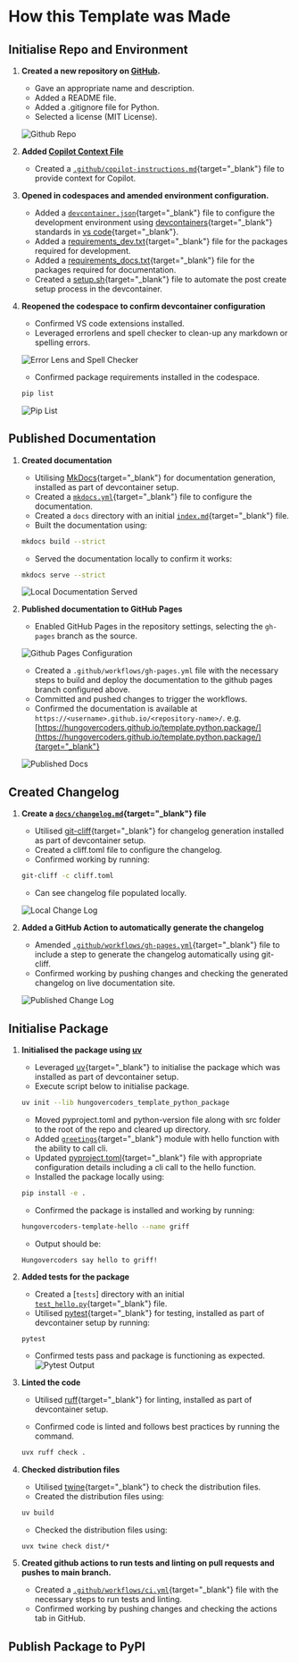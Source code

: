 # How this Template was Made

## Initialise Repo and Environment

1. **Created a new repository on [GitHub](https://github.com/).**
      - Gave an appropriate name and description.
      - Added a README file.
      - Added a .gitignore file for Python.
      - Selected a license (MIT License).

    ![Github Repo](./images/github_create_repo.png)

1. **Added [Copilot Context File](https://docs.github.com/en/copilot/customizing-copilot/adding-repository-custom-instructions-for-github-copilot)**
      - Created a [`.github/copilot-instructions.md`](https://github.com/hungovercoders/template.python.package/blob/main/.github/copilot-instructions.md){target="_blank"} file to provide context for Copilot.

1. **Opened in codespaces and amended environment configuration.**
      - Added a [`devcontainer.json`](https://github.com/hungovercoders/template.python.package/blob/main/.devcontainer/devcontainer.json){target="_blank"} file to configure the development environment using [devcontainers](https://code.visualstudio.com/docs/remote/devcontainer){target="_blank"} standards in [vs code](https://code.visualstudio.com/docs/devcontainers/containers){target="_blank"}.
      - Added a [requirements_dev.txt](https://github.com/hungovercoders/template.python.package/blob/main/.devcontainer/requirements_dev.txt){target="_blank"} file for the packages required for development.
      - Added a [requirements_docs.txt](https://github.com/hungovercoders/template.python.package/blob/main/.devcontainer/requirements_docs.txt){target="_blank"} file for the packages required for documentation.
      - Created a [setup.sh](https://github.com/hungovercoders/template.python.package/blob/main/.devcontainer/setup.sh){target="_blank"} file to automate the post create setup process in the devcontainer.

1. **Reopened the codespace to confirm devcontainer configuration**
    - Confirmed VS code extensions installed.
    - Leveraged errorlens and spell checker to clean-up any markdown or spelling errors.

    ![Error Lens and Spell Checker](./images/errorlens_spellcheck.PNG)

    - Confirmed package requirements installed in the codespace.
  
    ```bash
    pip list
    ```

    ![Pip List](./images/pip_list.PNG)

## Published Documentation

1. **Created documentation**
      - Utilising [MkDocs](https://www.mkdocs.org/){target="_blank"} for documentation generation, installed as part of devcontainer setup.
      - Created a [`mkdocs.yml`](https://github.com/hungovercoders/template.python.package/blob/main/mkdocs.yml){target="_blank"} file to configure the documentation.
      - Created a `docs` directory with an initial [`index.md`](https://github.com/hungovercoders/template.python.package/blob/main/docs/index.md){target="_blank"} file.
      - Built the documentation using:

      ```bash
      mkdocs build --strict
      ```

      - Served the documentation locally to confirm it works:

      ```bash
      mkdocs serve --strict
      ```

      ![Local Documentation Served](./images/local_mkdocs.PNG)

2. **Published documentation to GitHub Pages**
      - Enabled GitHub Pages in the repository settings, selecting the `gh-pages` branch as the source.

      ![Github Pages Configuration](./images/github_pages.PNG)

      - Created a `.github/workflows/gh-pages.yml` file with the necessary steps to build and deploy the documentation to the github pages branch configured above.
      - Committed and pushed changes to trigger the workflows.
      - Confirmed the documentation is available at `https://<username>.github.io/<repository-name>/`. e.g. [https://hungovercoders.github.io/template.python.package/](https://hungovercoders.github.io/template.python.package/){target="_blank"}

      ![Published Docs](./images/published_docs.PNG)

## Created Changelog

1. **Create a [`docs/changelog.md`](https://github.com/hungovercoders/template.python.package/blob/main/docs/changelog.md){target="_blank"} file**
      - Utilised [git-cliff](https://github.com/git-cliff){target="_blank"} for changelog generation installed as part of devcontainer setup.
      - Created a cliff.toml file to configure the changelog.
      - Confirmed working by running:

      ```bash
      git-cliff -c cliff.toml
      ```

      - Can see changelog file populated locally.

      ![Local Change Log](./images/change_log_local.PNG)

2. **Added a GitHub Action to automatically generate the changelog**
      - Amended [`.github/workflows/gh-pages.yml`](https://github.com/hungovercoders/template.python.package/blob/main/.github/workflows/gh-pages.yml){target="_blank"} file to include a step to generate the changelog automatically using git-cliff.
      - Confirmed working by pushing changes and checking the generated changelog on live documentation site.

      ![Published Change Log](./images/change_log_published.PNG)

## Initialise Package

1. **Initialised the package using [uv](https://github.com/ultraq/uv)**

      - Leveraged [uv](https://docs.astral.sh/uv/){target="_blank"} to initialise the package which was installed as part of devcontainer setup.
      - Execute script below to initialise package.
  
      ```bash
      uv init --lib hungovercoders_template_python_package
      ```

      - Moved pyproject.toml and python-version file along with src folder to the root of the repo and cleared up directory.
      - Added [`greetings`](https://github.com/hungovercoders/template.python.package/blob/main/src/hungovercoders_template_python_package/greetings.py){target="_blank"} module with hello function with the ability to call cli.
      - Updated [pyproject.toml](https://github.com/hungovercoders/template.python.package/blob/main/pyproject.toml){target="_blank"} file with appropriate configuration details including a cli call to the hello function.
      - Installed the package locally using:

      ```bash
      pip install -e .
      ```

      - Confirmed the package is installed and working by running:

      ```bash
      hungovercoders-template-hello --name griff
      ```

      - Output should be:

      ```
      Hungovercoders say hello to griff!
      ```

1. **Added tests for the package**
      - Created a [`tests`] directory with an initial [`test_hello.py`](https://github.com/hungovercoders/template.python.package/blob/main/tests/test_hello.py){target="_blank"} file.
      - Utilised [pytest](https://docs.pytest.org/en/stable/){target="_blank"} for testing, installed as part of devcontainer setup by running: 
  
      ```bash
      pytest
      ```
      - Confirmed tests pass and package is functioning as expected.
      ![Pytest Output](./images/pytest_output.PNG)

1. **Linted the code**
      - Utilised [ruff](https://github.com/charliermarsh/ruff){target="_blank"} for linting, installed as part of devcontainer setup.

   - Confirmed code is linted and follows best practices by running the command.

   ```bash
   uvx ruff check .
   ```

1. **Checked distribution files**
   - Utilised [twine](https://twine.readthedocs.io/en/stable/){target="_blank"} to check the distribution files.
   - Created the distribution files using:

   ```bash
   uv build
   ```

   - Checked the distribution files using:

   ```bashuv 
   uvx twine check dist/*
   ```

1. **Created github actions to run tests and linting on pull requests and pushes to main branch.**
   - Created a [`.github/workflows/ci.yml`](https://github.com/hungovercoders/template.python.package/blob/main/.github/workflows/ci.yml){target="_blank"} file with the necessary steps to run tests and linting.
   - Confirmed working by pushing changes and checking the actions tab in GitHub.

## Publish Package to PyPI
